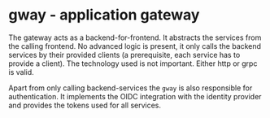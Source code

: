 # gway - application gateway
The gateway acts as a backend-for-frontend. It abstracts the services from the calling frontend. No advanced logic is present, it only calls the backend services by their provided clients (a prerequisite, each service has to provide a client). The technology used is not important. Either http or grpc is valid.

Apart from only calling backend-services the ```gway``` is also responsible for authentication. It implements the OIDC integration with the identity provider and provides the tokens used for all services.
